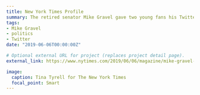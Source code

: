 ```yaml
---
title: New York Times Profile
summary: The retired senator Mike Gravel gave two young fans his Twitter password and permission to campaign in his name. It might be a stunt — or the future of politics.
tags:
- Mike Gravel
- politics
- Twitter
date: "2019-06-06T00:00:00Z"

# Optional external URL for project (replaces project detail page).
external_link: https://www.nytimes.com/2019/06/06/magazine/mike-gravel-teens-twitter-presidential-campaign.html

image:
  caption: Tina Tyrell for The New York Times
  focal_point: Smart
---
```

